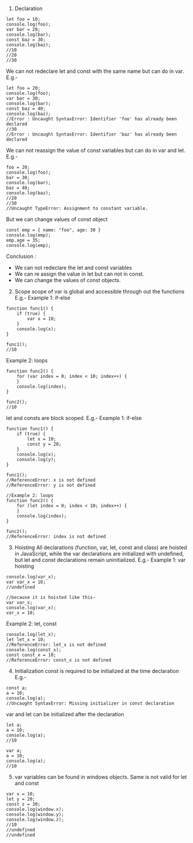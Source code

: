 1. Declaration

```
let foo = 10;
console.log(foo);
var bar = 20;
console.log(bar);
const baz = 30;
console.log(baz);
//10
//20
//30
```

We can not redeclare let and const with the same name but can do in var. E.g.-

```
let foo = 20;
console.log(foo);
var bar = 30;
console.log(bar);
const baz = 40;
console.log(baz);
//Error : Uncaught SyntaxError: Identifier 'foo' has already been declared
//30
//Error : Uncaught SyntaxError: Identifier 'baz' has already been declared
```

We can not reassign the value of const variables but can do in var and let. E.g.-

```
foo = 20;
console.log(foo);
bar = 30;
console.log(bar);
baz = 40;
console.log(baz);
//20
//30
//Uncaught TypeError: Assignment to constant variable.
```

But we can change values of const object

```
const emp = { name: "foo", age: 30 }
console.log(emp);
emp.age = 35;
console.log(emp);
```

Conclusion :

- We can not redeclare the let and const variables
- We can re assign the value in let but can not in const.
- We can change the values of const objects.

2. Scope
   scope of var is global and accessible through out the functions E.g.-
   Example 1: if-else

```
function func1() {
    if (true) {
        var x = 10;
    }
    console.log(x);
}

func1();
//10
```

Example 2: loops

```
function func2() {
    for (var index = 0; index < 10; index++) {
    }
    console.log(index);
}

func2();
//10
```

let and consts are block scoped. E.g.-
Example 1: if-else

```
function func1() {
    if (true) {
        let x = 10;
        const y = 20;
    }
    console.log(x);
    console.log(y);
}

func1();
//ReferenceError: x is not defined
//ReferenceError: y is not defined

```

```
//Example 2: loops
function func2() {
    for (let index = 0; index < 10; index++) {
    }
    console.log(index);
}

func2();
//ReferenceError: index is not defined
```

3. Hoisting
   All declarations (function, var, let, const and class) are hoisted in JavaScript,
   while the var declarations are initialized with undefined,
   but let and const declarations remain uninitialized. E.g.-
   Example 1: var hoisting

```
console.log(var_x);
var var_x = 10;
//undefined

//because it is hoisted like this-
var var_x;
console.log(var_x);
var_x = 10;
```

Example 2: let, const

```
console.log(let_x);
let let_x = 10;
//ReferenceError: let_x is not defined
console.log(const_x);
const const_x = 10;
//ReferenceError: const_x is not defined
```

4. Initialization
   const is required to be initialized at the time declaration E.g.-

```
const a;
a = 10;
console.log(a);
//Uncaught SyntaxError: Missing initializer in const declaration
```

var and let can be initialized after the declaration

```
let a;
a = 10;
console.log(a);
//10

var a;
a = 10;
console.log(a);
//10
```

5. var variables can be found in windows objects.
   Same is not valid for let and const

```
var x = 10;
let y = 20;
const z = 30;
console.log(window.x);
console.log(window.y);
console.log(window.z);
//10
//undefined
//undefined
```
